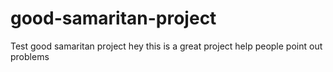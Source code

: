 # good-samaritan-project
Test
good samaritan project
hey this is a great project
help people point out problems
